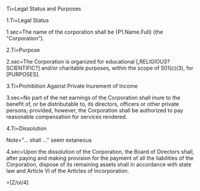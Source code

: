 Ti=Legal Status and Purposes

1.Ti=Legal Status

1.sec=The name of the corporation shall be {P1.Name.Full} (the “Corporation”).

2.Ti=Purpose

2.sec=The Corporation is organized for educational [,RELIGIOUS? SCIENTIFIC?] and/or charitable purposes, within the scope of 501(c)(3), for [PURPOSES].

3.Ti=Prohibition Against Private Inurement of Income

3.sec=No part of the net earnings of the Corporation shall inure to the benefit of, or be distributable to, its directors, officers or other private persons; provided, however, the Corporation shall be authorized to pay reasonable compensation for services rendered.

4.Ti=Dissolution

Note="... shall ..." seem extaneous

4.sec=Upon the dissolution of the Corporation, the Board of Directors shall, after paying and making provision for the payment of all the liabilities of the Corporation, dispose of its remaining assets shall in accordance with state law and Article VI of the Articles of Incorporation.

=[Z/ol/4]